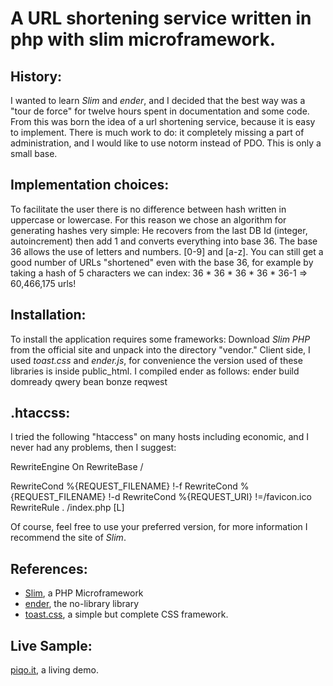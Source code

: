 A URL shortening service written in php with slim microframework.
=================================================================

History:
--------

I wanted to learn *Slim* and *ender*, and I decided that the best way was a "tour de force" for twelve hours spent in documentation and some code.
From this was born the idea of a url shortening service, because it is easy to implement.
There is much work to do: it completely missing a part of administration, and I would like to use notorm instead of PDO.
This is only a small base.

Implementation choices:
-----------------------

To facilitate the user there is no difference between hash written in uppercase or lowercase.
For this reason we chose an algorithm for generating hashes very simple:
He recovers from the last DB Id (integer, autoincrement) then add 1 and converts everything into base 36.
The base 36 allows the use of letters and numbers. [0-9] and [a-z].
You can still get a good number of URLs "shortened" even with the base 36, for example by taking a hash of 5 characters we can index:
36 * 36 * 36 * 36 * 36-1 => 60,466,175 urls!

Installation:
-------------

To install the application requires some frameworks:
Download *Slim PHP* from the official site and unpack into the directory "vendor."
Client side, I used *toast.css* and *ender.js*, for convenience the version used of these libraries is inside public_html.
I compiled ender as follows:
ender build domready qwery bean bonze reqwest

.htaccss:
---------

I tried the following "htaccess" on many hosts including economic, and I never had any problems, then I suggest:

<IfModule mod_rewrite.c>
RewriteEngine On
RewriteBase /

RewriteCond %{REQUEST_FILENAME} !-f
RewriteCond %{REQUEST_FILENAME} !-d
RewriteCond %{REQUEST_URI} !=/favicon.ico
RewriteRule . /index.php [L]
</IfModule>

Of course, feel free to use your preferred version, for more information I recommend the site of *Slim*.

References:
-----------
* [Slim](http://www.slimframework.com/), a PHP Microframework
* [ender](http://ender.no.de/), the no-library library
* [toast.css](http://daneden.me/toast/), a simple but complete CSS framework. 

Live Sample:
------------
[piqo.it](http://www.piqo.it), a living demo.